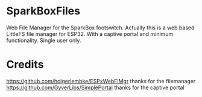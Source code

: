 # SparkBoxFiles
Web File Manager for the SparkBox footswitch. 
Actually this is a web based LittleFS file manager for ESP32. With a captive portal and minimum functionality. Single user only. 
# Credits
https://github.com/holgerlembke/ESPxWebFlMgr
thanks for the filemanager
https://github.com/GyverLibs/SimplePortal
thanks for the captive portal
